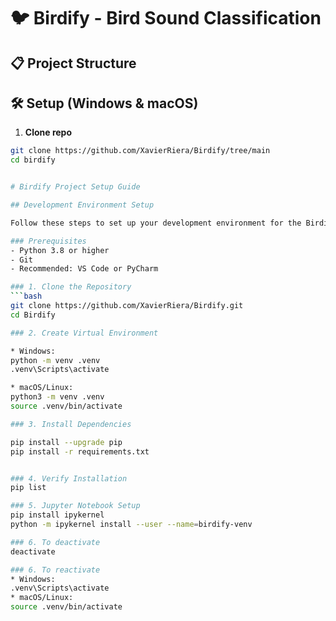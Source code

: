 # 🐦 Birdify - Bird Sound Classification

## 📋 Project Structure

## 🛠️ Setup (Windows & macOS)

1. **Clone repo**  
```bash
git clone https://github.com/XavierRiera/Birdify/tree/main
cd birdify


# Birdify Project Setup Guide

## Development Environment Setup

Follow these steps to set up your development environment for the Birdify project.

### Prerequisites
- Python 3.8 or higher
- Git
- Recommended: VS Code or PyCharm

### 1. Clone the Repository
```bash
git clone https://github.com/XavierRiera/Birdify.git
cd Birdify

### 2. Create Virtual Environment

* Windows:
python -m venv .venv
.venv\Scripts\activate

* macOS/Linux:
python3 -m venv .venv
source .venv/bin/activate

### 3. Install Dependencies

pip install --upgrade pip
pip install -r requirements.txt


### 4. Verify Installation
pip list

### 5. Jupyter Notebook Setup
pip install ipykernel
python -m ipykernel install --user --name=birdify-venv

### 6. To deactivate
deactivate

### 6. To reactivate
* Windows: 
.venv\Scripts\activate
* macOS/Linux: 
source .venv/bin/activate
